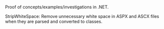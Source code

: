 Proof of concepts/examples/investigations in .NET.

StripWhiteSpace: Remove unnecessary white space in ASPX and ASCX files when they are parsed and converted to classes.